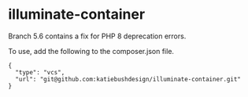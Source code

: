 # illuminate-container

Branch 5.6 contains a fix for PHP 8 deprecation errors.

To use, add the following to the composer.json file.

```
{
  "type": "vcs",
  "url": "git@github.com:katiebushdesign/illuminate-container.git"
}
```
